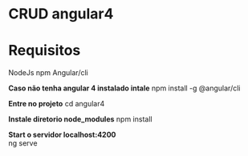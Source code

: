 # CRUD angular4

# Requisitos

NodeJs
npm
Angular/cli


<b>Caso não tenha angular 4 instalado intale</b>
 npm install -g @angular/cli

<b>Entre no projeto</b> 
cd angular4

<b>Instale diretorio node_modules</b>
npm install

<b>Start o servidor localhost:4200</b><br/>
ng serve
